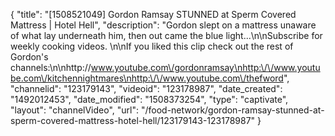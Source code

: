 {
    "title": "[1508521049] Gordon Ramsay STUNNED at Sperm Covered Mattress | Hotel Hell",
    "description": "Gordon slept on a mattress unaware of what lay underneath him, then out came the blue light...\n\nSubscribe for weekly cooking videos. \n\nIf you liked this clip check out the rest of Gordon's channels:\n\nhttp:\/\/www.youtube.com\/gordonramsay\nhttp:\/\/www.youtube.com\/kitchennightmares\nhttp:\/\/www.youtube.com\/thefword",
    "channelid": "123179143",
    "videoid": "123178987",
    "date_created": "1492012453",
    "date_modified": "1508373254",
    "type": "captivate",
    "layout": "channelVideo",
    "url": "\/food-network\/gordon-ramsay-stunned-at-sperm-covered-mattress-hotel-hell\/123179143-123178987"
}